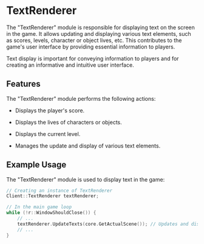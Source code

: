 # TextRenderer

The "TextRenderer" module is responsible for displaying text on the screen in the game. It allows updating and displaying various text elements, such as scores, levels, character or object lives, etc. This contributes to the game's user interface by providing essential information to players.

Text display is important for conveying information to players and for creating an informative and intuitive user interface.

## Features
The "TextRenderer" module performs the following actions:

- Displays the player's score.

- Displays the lives of characters or objects.

- Displays the current level.

- Manages the update and display of various text elements.

## Example Usage
The "TextRenderer" module is used to display text in the game:

```cpp
// Creating an instance of TextRenderer
Client::TextRenderer textRenderer;

// In the main game loop
while (!r::WindowShouldClose()) {
    // ...
    textRenderer.UpdateTexts(core.GetActualScene()); // Updates and displays text
    // ...
}
```